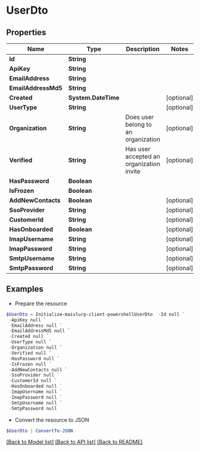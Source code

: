 # UserDto
## Properties

Name | Type | Description | Notes
------------ | ------------- | ------------- | -------------
**Id** | **String** |  | 
**ApiKey** | **String** |  | 
**EmailAddress** | **String** |  | 
**EmailAddressMd5** | **String** |  | 
**Created** | **System.DateTime** |  | [optional] 
**UserType** | **String** |  | [optional] 
**Organization** | **String** | Does user belong to an organization | [optional] 
**Verified** | **String** | Has user accepted an organization invite | [optional] 
**HasPassword** | **Boolean** |  | 
**IsFrozen** | **Boolean** |  | 
**AddNewContacts** | **Boolean** |  | [optional] 
**SsoProvider** | **String** |  | [optional] 
**CustomerId** | **String** |  | [optional] 
**HasOnboarded** | **Boolean** |  | [optional] 
**ImapUsername** | **String** |  | [optional] 
**ImapPassword** | **String** |  | [optional] 
**SmtpUsername** | **String** |  | [optional] 
**SmtpPassword** | **String** |  | [optional] 

## Examples

- Prepare the resource
```powershell
$UserDto = Initialize-maislurp-client-powershellUserDto  -Id null `
 -ApiKey null `
 -EmailAddress null `
 -EmailAddressMd5 null `
 -Created null `
 -UserType null `
 -Organization null `
 -Verified null `
 -HasPassword null `
 -IsFrozen null `
 -AddNewContacts null `
 -SsoProvider null `
 -CustomerId null `
 -HasOnboarded null `
 -ImapUsername null `
 -ImapPassword null `
 -SmtpUsername null `
 -SmtpPassword null
```

- Convert the resource to JSON
```powershell
$UserDto | ConvertTo-JSON
```

[[Back to Model list]](../README#documentation-for-models) [[Back to API list]](../README#documentation-for-api-endpoints) [[Back to README]](../README)

